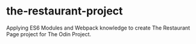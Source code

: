 # the-restaurant-project

Applying ES6 Modules and Webpack knowledge to create The Restaurant Page project for The Odin Project.
